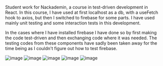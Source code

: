 Student work for Nackademin, a course in test-driven development in React.
In this course, I have used at first localhost as a db, with a useFetch hook to axios, but then I switched to firebase for some parts.
I have used mainly unit testing and some interaction tests in this development.

In the cases where I have installed firebase I have done so by first making the code test-driven and then exchanging code where it was needed. The testing codes from these components have sadly been taken away for the time being as I couldn't figure out how to test firebase.

![image](https://user-images.githubusercontent.com/30622818/215583014-1115a749-f8fe-4c82-99f3-f1f6564861ab.png)
![image](https://user-images.githubusercontent.com/30622818/215583035-f7762fa7-3365-4eb5-ae0c-c1c41cb228c1.png)
![image](https://user-images.githubusercontent.com/30622818/215583059-a9a2ffbe-ea35-47ea-8e33-c9d0f2f8f2fd.png)
![image](https://user-images.githubusercontent.com/30622818/215583079-822038f5-1002-48e5-b389-864ed90c0915.png)
![image](https://user-images.githubusercontent.com/30622818/215583093-8bf61e34-14ca-4956-b4f1-f90389a57c1f.png)
